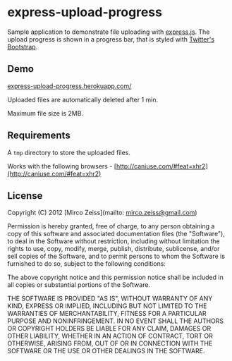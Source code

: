 # express-upload-progress

Sample application to demonstrate file uploading with [express.js](http://expressjs.com/). The upload progress is shown in a progress bar, that is styled with [Twitter's Bootstrap](http://twitter.github.com/bootstrap/).

## Demo

[express-upload-progress.herokuapp.com/](http://express-upload-progress.herokuapp.com/)

Uploaded files are automatically deleted after 1 min.

Maximum file size is 2MB.

## Requirements

A `tmp` directory to store the uploaded files.

Works with the following browsers - [http://caniuse.com/#feat=xhr2](http://caniuse.com/#feat=xhr2)

## License

Copyright (C) 2012 [Mirco Zeiss](mailto: mirco.zeiss@gmail.com)

Permission is hereby granted, free of charge, to any person obtaining a copy of this software and associated documentation files (the "Software"), to deal in the Software without restriction, including without limitation the rights to use, copy, modify, merge, publish, distribute, sublicense, and/or sell copies of the Software, and to permit persons to whom the Software is furnished to do so, subject to the following conditions:

The above copyright notice and this permission notice shall be included in all copies or substantial portions of the Software.

THE SOFTWARE IS PROVIDED "AS IS", WITHOUT WARRANTY OF ANY KIND, EXPRESS OR IMPLIED, INCLUDING BUT NOT LIMITED TO THE WARRANTIES OF MERCHANTABILITY, FITNESS FOR A PARTICULAR PURPOSE AND NONINFRINGEMENT. IN NO EVENT SHALL THE AUTHORS OR COPYRIGHT HOLDERS BE LIABLE FOR ANY CLAIM, DAMAGES OR OTHER LIABILITY, WHETHER IN AN ACTION OF CONTRACT, TORT OR OTHERWISE, ARISING FROM, OUT OF OR IN CONNECTION WITH THE SOFTWARE OR THE USE OR OTHER DEALINGS IN THE SOFTWARE.

